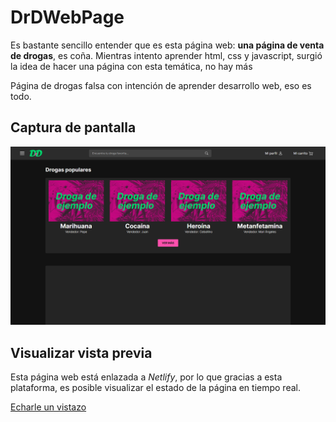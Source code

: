 # DrDWebPage

Es bastante sencillo entender que es esta página web: **una página de venta de drogas**, es coña. Mientras intento aprender html, css y javascript, surgió la idea de hacer una página con esta temática, no hay más

Página de drogas falsa con intención de aprender desarrollo web, eso es todo.

## Captura de pantalla

![Captura de pantalla](images/Screenshot.png)

## Visualizar vista previa

Esta página web está enlazada a _Netlify_, por lo que gracias a esta plataforma, es posible visualizar el estado de la página en tiempo real.

[Echarle un vistazo](https://drdrogas.netlify.app/)
